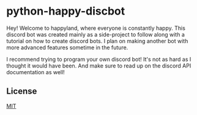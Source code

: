 # python-happy-discbot

Hey! Welcome to happyland, where everyone is constantly happy. This discord bot was created mainly as a side-project to follow along with a tutorial on how to create discord bots. I plan on making another bot with more advanced features sometime in the future.

I recommend trying to program your own discord bot! It's not as hard as I thought it would have been. And make sure to read up on the discord API documentation as well!

## License
[MIT](https://choosealicense.com/licenses/mit/)
